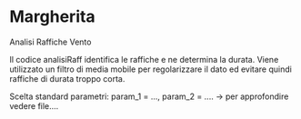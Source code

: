 # Margherita
Analisi Raffiche Vento

Il codice analisiRaff identifica le raffiche e ne determina la durata. Viene utilizzato un filtro di media mobile per regolarizzare il dato ed evitare quindi raffiche di durata troppo corta.

Scelta standard parametri: param_1 = ..., param_2 = .... 
-> per approfondire vedere file....
